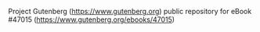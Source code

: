 Project Gutenberg (https://www.gutenberg.org) public repository for eBook #47015 (https://www.gutenberg.org/ebooks/47015)
